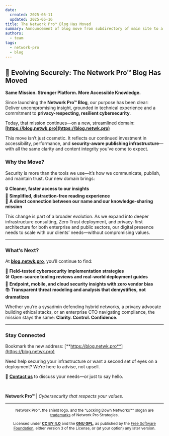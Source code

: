 ```yaml
---
date:
  created: 2025-05-11
  updated: 2025-05-16
title: The Network Pro™ Blog Has Moved
summary: Announcement of blog move from subdirectory of main site to a dedicated, blog subdomain.
authors:
  - team
tags:
  - network-pro
  - blog
---
```


## 🔁 Evolving Securely: The Network Pro™ Blog Has Moved

**Same Mission. Stronger Platform. More Accessible Knowledge.**

Since launching the **Network Pro™ Blog**, our purpose has been clear:
Deliver uncompromising insight, grounded in technical experience and a commitment to **privacy-respecting, resilient cybersecurity**.

Today, that mission continues—on a new, streamlined domain:  
**[https://blog.netwk.pro](https://blog.netwk.pro)**

This move isn’t just cosmetic. It reflects our continued investment in accessibility, performance, and **security-aware publishing infrastructure**—with all the same clarity and content integrity you’ve come to expect.

<!-- more -->

### Why the Move?

Security is more than the tools we use—it’s how we communicate, publish, and maintain trust. Our new domain brings:

🔒 **Cleaner, faster access to our insights**  
🧠 **Simplified, distraction-free reading experience**  
📡 **A direct connection between our name and our knowledge-sharing mission**

This change is part of a broader evolution. As we expand into deeper infrastructure consulting, Zero Trust deployment, and privacy-first architecture for both enterprise and public sectors, our digital presence needs to scale with our clients’ needs—without compromising values.

---

### What’s Next?

At [**blog.netwk.pro**](https://blog.netwk.pro), you’ll continue to find:

🔐 **Field-tested cybersecurity implementation strategies**  
🛠️ **Open-source tooling reviews and real-world deployment guides**  
📱 **Endpoint, mobile, and cloud security insights with zero vendor bias**  
📚 **Transparent threat modeling and analysis that demystifies, not dramatizes**

Whether you’re a sysadmin defending hybrid networks, a privacy advocate building ethical stacks, or an enterprise CTO navigating compliance, the mission stays the same:
**Clarity. Control. Confidence.**

---

### Stay Connected

Bookmark the new address: [**https://blog.netwk.pro**](https://blog.netwk.pro)

Need help securing your infrastructure or want a second set of eyes on a deployment? We’re here to advise, not upsell.

📩 **[Contact us](https://contact.neteng.pro)** to discuss your needs—or just to say hello.

&nbsp;

**Network Pro&trade;** | _Cybersecurity that respects your values._

---

<div style="font-size: 12px; text-align: center;">

<p>Network Pro&trade;, the shield logo, and the "Locking Down Networks&trade;" slogan are <a href="https://netwk.pro/license#trademark" target="_self">trademarks</a> of Network Pro Strategies.</p>

<p>Licensed under <a href="https://netwk.pro/license#cc-by" target="_self"><strong>CC BY 4.0</strong></a> and the <a href="https://netwk.pro/license#gnu-gpl" target="_self"><strong>GNU GPL</strong></a>, as published by the <a rel="noopener noreferrer" href="https://fsf.org" target="_blank">Free Software Foundation</a>, either version 3 of the License, or (at your option) any later version.</p>

</div>
